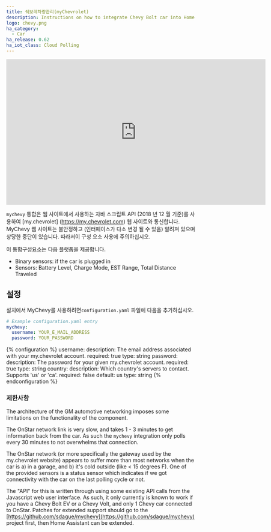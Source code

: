 ```yaml
---
title: 쉐보레차량관리(myChevrolet)
description: Instructions on how to integrate Chevy Bolt car into Home Assistant.
logo: chevy.png
ha_category:
  - Car
ha_release: 0.62
ha_iot_class: Cloud Polling
---
```


<div class='videoWrapper'>
<iframe width="690" height="388" src="https://www.youtube.com/embed/1tVOzsOUo9o" frameborder="0" allow="accelerometer; autoplay; encrypted-media; gyroscope; picture-in-picture" allowfullscreen></iframe>
</div>

`mychevy` 통합은 웹 사이트에서 사용하는 자바 스크립트 API (2018 년 12 월 기준)를 사용하여 [my.chevrolet] (https://my.chevrolet.com) 웹 사이트와 통신합니다. MyChevy 웹 사이트는 불안정하고 (인터페이스가 다소 변경 될 수 있음) 알려져 있으며 상당한 중단이 있습니다. 따라서이 구성 요소 사용에 주의하십시오.

이 통합구성요소는 다음 플랫폼을 제공합니다.

- Binary sensors: if the car is plugged in
- Sensors: Battery Level, Charge Mode, EST Range, Total Distance Traveled

## 설정

설치에서 MyChevy를 사용하려면`configuration.yaml` 파일에 다음을 추가하십시오.

```yaml
# Example configuration.yaml entry
mychevy:
  username: YOUR_E_MAIL_ADDRESS
  password: YOUR_PASSWORD
```

{% configuration %}
username:
  description: The email address associated with your my.chevrolet account.
  required: true
  type: string
password:
  description: The password for your given my.chevrolet account.
  required: true
  type: string
country:
  description: Which country's servers to contact. Supports 'us' or 'ca'.
  required: false
  default: us
  type: string
{% endconfiguration %}

### 제한사항

The architecture of the GM automotive networking imposes some limitations on the functionality of the component.

The OnStar network link is very slow, and takes 1 - 3 minutes to get information back from the car. As such the `mychevy` integration only polls every 30 minutes to not overwhelms that connection.

The OnStar network (or more specifically the gateway used by the my.chevrolet website) appears to suffer more than most networks when the car is a) in a garage, and b) it's cold outside (like < 15 degrees F). One of the provided sensors is a status sensor which indicates if we got connectivity with the car on the last polling cycle or not.

The "API" for this is written through using some existing API calls from the Javascript web user interface. As such, it only currently is known to work if you have a Chevy Bolt EV or a Chevy Volt, and only 1 Chevy car connected to OnStar. Patches for extended support should go to the [https://github.com/sdague/mychevy](https://github.com/sdague/mychevy) project first, then Home Assistant can be extended.
